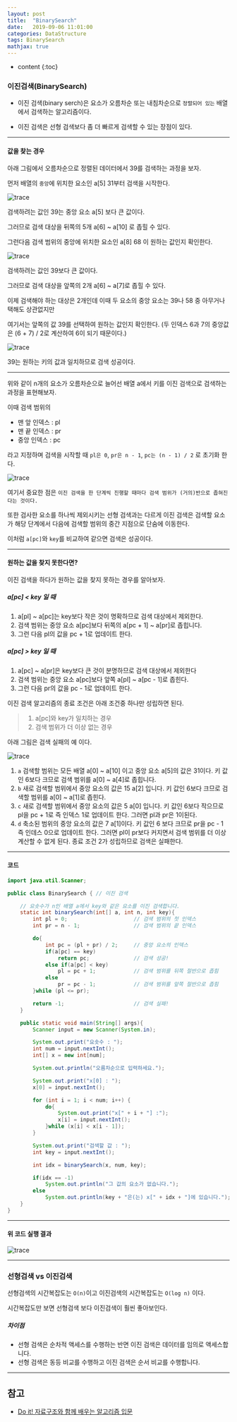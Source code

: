 ```yaml
---
layout: post
title:  "BinarySearch"
date:   2019-09-06 11:01:00
categories: DataStructure
tags: BinarySearch
mathjax: true
---
```


* content
{:toc}


### 이진검색(BinarySearch)
- 이진 검색(binary serch)은 요소가 오름차순 또는 내침차순으로 `정렬되어 있는` 배열에서 검색하는 알고리즘이다.

- 이진 검색은 선형 검색보다 좀 더 빠르게 검색할 수 있는 장점이 있다.







---
#### 값을 찾는 경우
아래 그림에서 오름차순으로 정렬된 데이터에서 39를 검색하는 과정을 보자.

먼저 배열의 `중앙`에 위치한 요소인 a[5] 31부터 검색을 시작한다.

![trace](/img/binarySearch1.png)

검색하려는 값인 39는 중앙 요소 a[5] 보다 큰 값이다.

그러므로 검색 대상을 뒤쪽의 5개 a[6] ~ a[10] 로 좁힐 수 있다.

그런다음 검색 범위의 중앙에 위치한 요소인 a[8] 68 이 원하는 값인지 확인한다.

![trace](/img/binarySearch2.png)

검색하려는 값인 39보다 큰 값이다.

그러므로 검색 대상을 앞쪽의 2개 a[6] ~ a[7]로 좁힐 수 있다.

이제 검색해야 하는 대상은 2개인데 이때 두 요소의 중앙 요소는 39나 58 중 아무거나 택해도 상관없지만

여기서는 앞쪽의 값 39를 선택하여 원하는 값인지 확인한다. (두 인덱스 6과 7의 중앙값은 (6 + 7) / 2로 계산하여 6이 되기 때문이다.)

![trace](/img/binarySearch3.png)

39는 원하는 키의 값과 일치하므로 검색 성공이다.

---  
위와 같이 n개의 요소가 오름차순으로 늘어선 배열 a에서 키를 이진 검색으로 검색하는 과정을 표현해보자.

이때 검색 범위의

- 맨 앞 인덱스 : pl
- 맨 끝 인덱스 : pr
- 중앙 인덱스 : pc

라고 지정하며 검색을 시작할 때 `pl은 0`, `pr은 n - 1`, `pc는 (n - 1) / 2` 로 초기화 한다.

![trace](/img/binarySearch4.png)

여기서 중요한 점은 `이진 검색을 한 단계씩 진행할 때마다 검색 범위가 (거의)반으로 좁혀진다는 것이다.`

또한 검사한 요소를 하나씩 제외시키는 선형 검색과는 다르게 이진 검색은 검색할 요소가 해당 단계에서 다음에 검색할 범위의 중간 지점으로 단숨에 이동한다.

이처럼 `a[pc]`와 `key`를 비교하여 같으면 검색은 성공이다.

---
#### 원하는 값을 찾지 못한다면?

이진 검색을 하다가 원하는 값을 찾지 못하는 경우를 알아보자.

##### a[pc] < key 일 때
1. a[pl] ~ a[pc]는 key보다 작은 것이 명확하므로 검색 대상에서 제외한다.
2. 검색 범위는 중앙 요소 a[pc]보다 뒤쪽의 a[pc + 1] ~ a[pr]로 좁힙니다.
3. 그런 다음 pl의 값을 pc + 1로 업데이트 한다.  

##### a[pc] > key 일 때
1. a[pc] ~ a[pr]은 key보다 큰 것이 분명하므로 검색 대상에서 제외한다
2. 검색 범위는 중앙 요소 a[pc]보다 앞쪽 a[pl] ~ a[pc - 1]로 좁힌다.
3. 그런 다음 pr의 값을 pc - 1로 업데이트 한다.


이진 검색 알고리즘의 종료 조건은 아래 조건중 하나만 성립하면 된다.
> 1. a[pc]와 key가 일치하는 경우
> 2. 검색 범위가 더 이상 없는 경우

아래 그림은 검색 실패의 예 이다.

![trace](/img/binarySearch5.png)

1. `a` 검색할 범위는 모든 배열 a[0] ~ a[10] 이고 중앙 요소 a[5]의 값은 31이다. 키 값인 6보다 크므로 검색 범위를 a[0] ~ a[4]로 좁힙니다.  
2. `b` 새로 검색할 범위에서 중앙 요소의 값은 15 a[2] 입니다. 키 값인 6보다 크므로 검색할 범위를 a[0] ~ a[1]로 좁힌다.
3. `c` 새로 검색할 범위에서 중앙 요소의 값은 5 a[0] 입니다. 키 값인 6보다 작으므로 pl을 pc + 1로 즉 인덱스 1로 업데이트 한다. 그러면 pl과 pr은 1이된다.
4. `d` 축소된 범위의 중앙 요소의 값은 7 a[1]이다. 키 값인 6 보다 크므로 pr을 pc - 1 즉 인데스 0으로 업데이트 한다. 그러면 pl이 pr보다 커지면서 검색 범위를 더 이상 계산할 수 없게 된다. 종료 조건 2가 성립하므로 검색은 실패한다.

---
#### 코드
```java
import java.util.Scanner;

public class BinarySearch { // 이진 검색

    // 요솟수가 n인 배열 a에서 key와 같은 요소를 이진 검색합니다.
    static int binarySearch(int[] a, int n, int key){
        int pl = 0;                     // 검색 범위의 첫 인덱스
        int pr = n - 1;                 // 검색 범위의 끝 인덱스

        do{
            int pc = (pl + pr) / 2;     // 중앙 요소의 인덱스
            if(a[pc] == key)
                return pc;              // 검색 성공!
            else if(a[pc] < key)
                pl = pc + 1;            // 검색 범위를 뒤쪽 절반으로 좁힘
            else
                pr = pc - 1;            // 검색 범위를 앞쪽 절반으로 좁힘
        }while (pl <= pr);

        return -1;                      // 검색 실패!
    }

    public static void main(String[] args){
        Scanner input = new Scanner(System.in);

        System.out.print("요솟수 : ");
        int num = input.nextInt();
        int[] x = new int[num];

        System.out.println("오름차순으로 입력하세요.");

        System.out.print("x[0] : ");
        x[0] = input.nextInt();

        for (int i = 1; i < num; i++) {
            do{
                System.out.print("x[" + i + "] :");
                x[i] = input.nextInt();
            }while (x[i] < x[i - 1]);
        }

        System.out.print("검색할 값 : ");
        int key = input.nextInt();

        int idx = binarySearch(x, num, key);

        if(idx == -1)
            System.out.println("그 값의 요소가 없습니다.");
        else
            System.out.println(key + "은(는) x[" + idx + "]에 있습니다.");
    }
}

```


---
#### 위 코드 실행 결과  

![trace](/img/linearSearchResult.png)

---
### 선형검색 vs 이진검색
선형검색의 시간복잡도는 `O(n)`이고 이진검색의 시간복잡도는 `O(log n)` 이다.

시간복잡도만 보면 선형검색 보다 이진검색이 훨씬 좋아보인다.

##### 차이점
- 선형 검색은 순차적 액세스를 수행하는 반면 이진 검색은 데이터를 임의로 액세스합니다.
- 선형 검색은 동등 비교를 수행하고 이진 검색은 순서 비교를 수행합니다.




---
## 참고  

* [Do it! 자료구조와 함께 배우는 알고리즘 입문]()  
